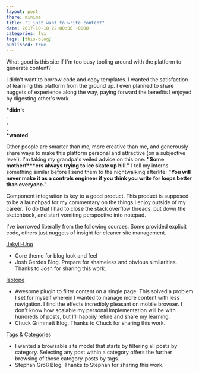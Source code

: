 ```yaml
---
layout: post
there: minima
title: "I just want to write content"
date: 2017-10-10 22:00:00 -0000
categories: fyi
tags: [this-blog]
published: true
---
```


What good is this site if I'm too busy tooling around with the platform to generate content?

I didn't want to borrow code and copy templates. I wanted the satisfaction of learning this platform from the ground up. I even planned to share nuggets of experience along the way, paying forward the benefits I enjoyed by digesting other's work.


**\*didn't**  
**\.**  
**\.**  
**\.**  
**\*wanted**

Other people are smarter than me, more creative than me, and generously share ways to make this platform personal and attractive (on a subjective level). I'm taking my grandpa's veiled advice on this one: **"Some motherf\*\*\*ers always trying to ice skate up hill."** I tell my interns something similar before I send them to the nightwalking afterlife: **"You will never make it as a controls engineer if you think you write for loops better than everyone."**

Component integration is key to a good product. This product is supposed to be a launchpad for my commentary on the things I enjoy outside of my career. To do that I had to close the stack overflow threads, put down the sketchbook, and start vomiting perspective into notepad.

I've borrowed liberally from the following sources. Some provided explicit code, others just nuggets of insight for cleaner site management.   


[Jekyll-Uno](http://joshgerdes.com/2016/jekyll-uno-a-minimal-responsive-theme-for-jekyll/)
- Core theme for blog look and feel
- Josh Gerdes Blog. Prepare for shameless and obvious similarities. Thanks to Josh for sharing this work.

[Isotope](http://www.cagrimmett.com/projects/2016/09/15/jekyll-categories-isotope.html)
- Awesome plugin to filter content on a single page. This solved a problem I set for myself wherein I wanted to manage more content with less navigation. I find the effects incredibly pleasant on mobile browser. I don't know how scalable my personal implementation will be with hundreds of posts, but I'll happily refine and share my learning.
- Chuck Grimmett Blog. Thanks to Chuck for sharing this work.

[Tags & Categories](http://www.minddust.com/post/tags-and-categories-on-github-pages/)
- I wanted a browsable site model that starts by filtering all posts by category. Selecting any post within a category offers the further browsing of those category-posts by tags.
- Stephan Groß Blog. Thanks to Stephan for sharing this work.
